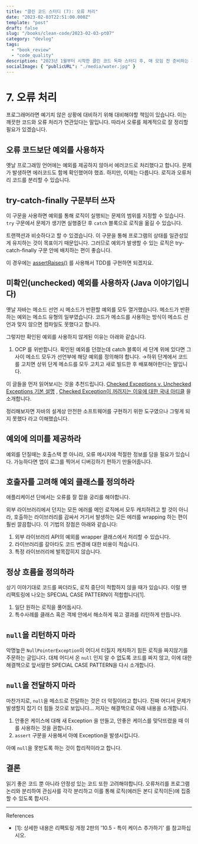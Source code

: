 ```yaml
---
title: "클린 코드 스터디 (7): 오류 처리"
date: "2023-02-03T22:51:00.000Z"
template: "post"
draft: false
slug: "/books/clean-code/2023-02-03-pt07"
category: "devlog"
tags:
  - "book_review"
  - "code_quality"
description: "2023년 1월부터 시작한 클린 코드 독파 스터디 후, 매 모임 전 준비하는 게시글을 공유합니다. 이 글은 7장, 오류 처리에 대해 설명합니다."
socialImage: { "publicURL": "./media/water.jpg" }
---
```


# 7. 오류 처리

프로그래머라면 예기치 않은 상황에 대비하기 위해 대비해야할 책임이 있습니다. 이는 깨끗한 코드와 오류 처리가 연관있다는 말입니다. 따라서 오류를 체계적으로 잘 정리할 필요가 있겠습니다.

## 오류 코드보단 예외를 사용하자

옛날 프로그래밍 언어에는 예외를 제공하지 않아서 에러코드로 처리했다고 합니다. 문제가 발생하면 에러코드도 함께 확인했어야 했죠. 하지만, 이제는 다릅니다. 로직과 오류처리 코드를 분리할 수 있습니다.

## try-catch-finally 구문부터 쓰자

이 구문을 사용하면 예외를 통해 로직이 실행되는 문제의 범위를 지정할 수 있습니다. `try` 구문에서 문제가 생기면 실행중단 후 `catch` 블록으로 로직을 옮길 수 있습니다.

트랜잭션과 비슷하다고 할 수 있겠습니다. 이 구문을 통해 프로그램의 상태를 일관성있게 유지하는 것이 목표이기 때문입니다. 그러므로 예외가 발생할 수 있는 로직은 try-catch-finally 구문 안에 배치하는 편이 좋습니다.

이 경우에는 [assertRaises()](https://docs.python.org/3/library/unittest.html#unittest.TestCase.assertRaises) 를 사용해서 TDD를 구현하면 되겠지요.

## 미확인(unchecked) 예외를 사용하자 (Java 이야기입니다)

옛날 자바는 메소드 선언 시 메소드가 반환할 예외를 모두 열거했습니다. 메소드가 반환하는 예외는 메소드 유형의 일부였습니다. 코드가 메소드를 사용하는 방식이 메소드 선언과 맞지 않으면 컴파일도 못했다고 합니다.

그렇지만 확인된 예외를 사용하지 않게된 이유는 아래와 같습니다.

1. OCP 를 위반합니다. 확인된 예외를 던졌는데 catch 블록이 세 단계 위에 있다면 그 사이 메소드 모두가 선언부에 해당 예외를 정의해야 합니다.
   →하위 단계에서 코드를 고치면 상위 단계 메소드를 모두 고치고 새로 빌드한 후 배포해야한다는 말입니다.

이 글들을 먼저 읽어보시는 것을 추천드립니다. [Checked Exceptions v. Unchecked Exceptions 기본 설명](https://www.geeksforgeeks.org/checked-vs-unchecked-exceptions-in-java/) , [Checked Exception이 꺼려지는 이유에 대한 국내 아티클](https://velog.io/@sangmin7648/%EB%8B%B9%EC%8B%A0%EC%9D%98-Checked-Exception%EC%9D%80-%ED%95%84%EC%9A%94-%EC%97%86%EB%8B%A4#1-openclosed-%EC%9B%90%EC%B9%99%EC%9D%98-%EC%9C%84%EB%B0%B0) 을 소개합니다.

정리해보자면 자바의 설계상 안전한 소프트웨어를 구현하기 위한 도구였으나 그렇게 되지 못했다 라고 이해했습니다.

## 예외에 의미를 제공하라

예외를 던질때는 호출스택 뿐 아니라, 오류 메시지에 적절한 정보를 담을 필요가 있습니다. 가능하다면 앱이 로그를 찍어서 디버깅하기 편하기 만들어줍니다.

## 호출자를 고려해 예외 클래스를 정의하라

애플리케이션 단에서는 오류를 잘 잡을 궁리를 해야합니다.

외부 라이브러리에서 던지는 모든 에러를 메인 로직에서 모두 캐치하려고 할 것이 아니라, 호출하는 라이브러리를 감싸서 거기서 발생하는 모든 에러를 wrapping 하는 편이 훨씬 깔끔합니다. 이 기법의 장점은 아래와 같습니다:

1. 외부 라이브러리 API의 예외를 wrapper 클래스에서 처리할 수 있습니다.
2. 라이브러리를 갈아타도 코드 변경에 대한 비용이 적습니다.
3. 특정 라이브러리에 발목잡히지 않습니다.

## 정상 흐름을 정의하라

상기 이야기대로 코드를 짜더라도, 로직 중단이 적합하지 않을 때가 있습니다. 이럴 땐 리팩토링에 나오는 SPECIAL CASE PATTERN이 적합합니다[1].

1. 일단 원하는 로직을 풀어둡시다.
2. 특수사례를 클래스 혹은 객체 안에서 해소하게 묶고 결과를 리턴하게 만듭니다.

## `null`을 리턴하지 마라

악명높은 `NullPointerException`이 어디서 터질지 캐치하기 힘든 로직을 짜지않기를 주문하는 글입니다. 대체 어디서 온 `null` 인지 알 수 없도록 코드를 짜지 않고, 이에 대한 해결책으로 앞서말한 SPECIAL CASE PATTERN을 다시 소개합니다.

## `null`을 전달하지 마라

마찬가지로, `null`을 메소드로 전달하는 것은 더 악질이라고 합니다. 진짜 어디서 문제가 발생할지 잡기 더 힘들 것으로 보입니다... 저자는 해결책으로 아래 내용을 소개합니다.

1. 안좋은 케이스에 대해 새 Exception 을 만들고, 안좋은 케이스를 맞닥뜨렸을 때 이를 사용하는 것을 권합니다.
2. `assert` 구문을 사용해서 아예 Exception을 발생시킵니다.

아예 `null`을 못받도록 하는 것이 합리적이라고 합니다.

## 결론

읽기 좋은 코드 뿐 아니라 안정성 있는 코드 또한 고려해야합니다. 오류처리를 프로그램 논리와 분리하여 관심사를 각각 분리하고 이를 통해 로직(에러든 본디 로직이든)에 집중할 수 있도록 합시다.

---

References

- [1]: 상세한 내용은 리팩토링 개정 2판의 '10.5 - 특이 케이스 추가하기' 를 참고하십시오.
